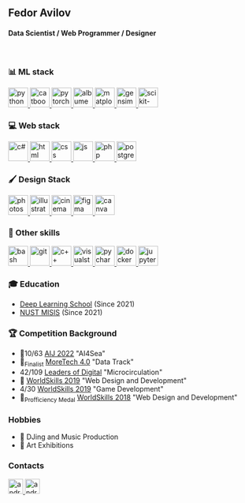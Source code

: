## Fedor Avilov
#### Data Scientist / Web Programmer / Designer 
</br>


### 📊 ML stack
<p align="left"> 
  <a href="https://www.python.org" target="_blank"> 
    <img src="https://upload.wikimedia.org/wikipedia/commons/thumb/c/c3/Python-logo-notext.svg/1200px-Python-logo-notext.svg.png" alt="python" height="40"/>
  </a>
  <a href="https://catboost.ai/" target="_blank"> 
    <img src="https://upload.wikimedia.org/wikipedia/commons/c/cc/CatBoostLogo.png" alt="catboost" height="40"/>
  </a>
  <a href="https://pytorch.org" target="_blank"> 
    <img src="https://pytorch.org/assets/images/pytorch-logo.png" alt="pytorch" height="40"/>
  </a>
  
  <a href="https://albumentations.ai" target="_blank"> 
    <img src="https://albumentations.ai/assets/img/custom/albumentations_logo.png" alt="albumentations" height="40"/>
  </a>
  
  <a href="https://matplotlib.org/" target="_blank"> 
    <img src="https://upload.wikimedia.org/wikipedia/commons/thumb/8/84/Matplotlib_icon.svg/1024px-Matplotlib_icon.svg.png" alt="matplotlib" height="40"/>
  </a>
  
  <a href="https://github.com/RaRe-Technologies/gensim" target="_blank"> 
    <img src="https://camo.githubusercontent.com/0af679e0f4bfdd38ebbf1065bfe04f8f4e23cafff24df48b9883bbbb9413ff08/687474703a2f2f726172652d746563686e6f6c6f676965732e636f6d2f77702d636f6e74656e742f75706c6f6164732f323031362f30322f726172655f696d6167655f6f6e6c792e706e67" alt="gensim" height="40"/>
  </a>
   </a>
    <a href="https://scikit-learn.org/" target="_blank"> 
    <img src="https://user-images.githubusercontent.com/45824858/195587674-cf6e52ac-e9d9-49fb-9b12-90c4f8129802.png" alt="scikit-learn" height="40"/>
  </a>
</p>


### 💻 Web stack

<p align="left"> 
  
  <a href="https://docs.microsoft.com/ru-ru/dotnet/csharp/" target="_blank"> 
    <img src="https://static.wikia.nocookie.net/wikies/images/4/43/Logo-csharp.png/revision/latest?cb=20180617092325&path-prefix=ru" alt="c#" height="40"/>
  </a>
  
  <a href="https://ru.wikipedia.org/wiki/HTML" target="_blank"> 
    <img src="https://upload.wikimedia.org/wikipedia/commons/thumb/3/38/HTML5_Badge.svg/2048px-HTML5_Badge.svg.png" alt="html" height="40"/>
  </a>

  <a href="https://ru.wikipedia.org/wiki/CSS" target="_blank"> 
    <img src="https://upload.wikimedia.org/wikipedia/commons/thumb/6/62/CSS3_logo.svg/2048px-CSS3_logo.svg.png" alt="css" height="40"/>
  </a>
  
  <a href="https://ru.wikipedia.org/wiki/CSS" target="_blank"> 
    <img src="https://upload.wikimedia.org/wikipedia/commons/thumb/9/99/Unofficial_JavaScript_logo_2.svg/1024px-Unofficial_JavaScript_logo_2.svg.png" alt="js" height="40"/>
  </a>

  <a href="https://www.php.net" target="_blank"> 
    <img src="https://upload.wikimedia.org/wikipedia/commons/thumb/2/27/PHP-logo.svg/1920px-PHP-logo.svg.png" alt="php" height="40"/>
  </a>
  
  <a href="https://www.postgresql.org" target="_blank"> 
    <img src="https://upload.wikimedia.org/wikipedia/commons/thumb/2/29/Postgresql_elephant.svg/1200px-Postgresql_elephant.svg.png" alt="postgresql" height="40"/>
  </a>
  
</p>

### 🖌️ Design Stack
<p align="left"> 
  <a href="https://www.adobe.com/ru/products/photoshop.html" target="_blank"> 
    <img src="https://upload.wikimedia.org/wikipedia/commons/thumb/a/af/Adobe_Photoshop_CC_icon.svg/1024px-Adobe_Photoshop_CC_icon.svg.png" alt="photoshop" height="40"/>
  </a>
  
  <a href="http://www.adobe.com/ru/products/illustrator/" target="_blank"> 
    <img src="https://upload.wikimedia.org/wikipedia/commons/thumb/f/fb/Adobe_Illustrator_CC_icon.svg/1024px-Adobe_Illustrator_CC_icon.svg.png" alt="illustrator" height="40"/>
  </a>
  
  <a href="https://www.maxon.net/en/products/cinema-4d/overview/" target="_blank"> 
    <img src="https://user-images.githubusercontent.com/45824858/191867300-59f55ade-a85a-4aba-b331-0cd1d78b012c.png" alt="cinema4d" height="40"/>
  </a>
  
  <a href="https://www.figma.com" target="_blank"> 
    <img src="https://upload.wikimedia.org/wikipedia/commons/thumb/3/33/Figma-logo.svg/800px-Figma-logo.svg.png" alt="figma" height="40"/>
  </a>
  
  <a href="https://canva.com/" target="_blank"> 
    <img src="https://upload.wikimedia.org/wikipedia/commons/7/74/Canva_logo.png" alt="canva" height="40"/>
  </a>

</p>


### 🔧 Other skills
<p>
  <a href="https://ru.wikipedia.org/wiki/Bash" target="_blank"> 
    <img src="https://upload.wikimedia.org/wikipedia/commons/thumb/4/4b/Bash_Logo_Colored.svg/1200px-Bash_Logo_Colored.svg.png" alt="bash" height="40"/>
  </a>
  
  <a href="https://git-scm.com/doc" target="_blank"> 
    <img src="https://git-scm.com/images/logos/downloads/Git-Icon-1788C.png" alt="git" height="40"/>
  </a>
  
  <a href="https://isocpp.org/" target="_blank"> 
    <img src="https://upload.wikimedia.org/wikipedia/commons/thumb/1/18/ISO_C%2B%2B_Logo.svg/1200px-ISO_C%2B%2B_Logo.svg.png" alt="c++" height="40"/>
  </a>
  
  <a href="https://visualstudio.microsoft.com/" target="_blank"> 
    <img src="https://upload.wikimedia.org/wikipedia/commons/thumb/5/59/Visual_Studio_Icon_2019.svg/512px-Visual_Studio_Icon_2019.svg.png" alt="visualstudio" height="40"/>
  </a>
  
  <a href="https://www.jetbrains.com/pycharm/" target="_blank"> 
    <img src="https://upload.wikimedia.org/wikipedia/commons/thumb/1/1d/PyCharm_Icon.svg/512px-PyCharm_Icon.svg.png?20200803065702" alt="pycharm" height="40"/>
  </a>
  
  <a href="https://www.docker.com/" target="_blank"> 
    <img src="https://cdn-icons-png.flaticon.com/512/5969/5969059.png" alt="docker" height="40"/>
  </a>
  
  <a href="https://jupyter.org/hub" target="_blank"> 
    <img src="https://jupyter.org/assets/homepage/hublogo.svg" alt="jupyter-hub" height="40"/>
  </a>
  
</p>

### 🎓 Education

* [Deep Learning School](https://mipt.ru/science/labs/innovation/projects/deep_learning_school) (Since 2021)
* [NUST MISIS](https://en.misis.ru) (Since 2021)

### 🏆 Competition Background
* 🥈10/63 [AIJ 2022](https://dsworks.ru) "AI4Sea"
* 🥇<sub>Finalist</sub> [MoreTech 4.0](https://moretech.vtb.ru) "Data Track"
* 42/109 [Leaders of Digital](https://lk.hacks-ai.ru/758465/) "Microcirculation"
* 🥇 [WorldSkills 2019](https://worldskills.ru) "Web Design and Development"
* 4/30 [WorldSkills 2019](https://worldskills.ru) "Game Development"
* 🥇<sub>Profficiency Medal</sub> [WorldSkills 2018](https://worldskills.ru) "Web Design and Development"

### Hobbies
* 🎹 DJing and Music Production
* 🎨 Art Exhibitions

### Contacts
<p align="left"> 
  <a href="https://t.me/shockless" target="_blank"> 
    <img src="https://upload.wikimedia.org/wikipedia/commons/thumb/8/82/Telegram_logo.svg/1024px-Telegram_logo.svg.png" alt="android" width="30" height="30"/> 
  </a>
  <a href="https://www.instagram.com/shockless/" target="_blank"> 
    <img src="https://upload.wikimedia.org/wikipedia/commons/thumb/e/e7/Instagram_logo_2016.svg/800px-Instagram_logo_2016.svg.png" alt="android" width="30" height="30"/>
  </a>
</p>
